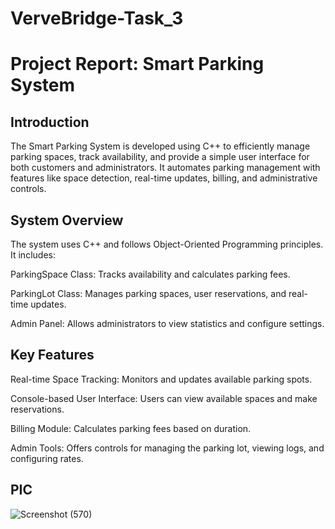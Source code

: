 # VerveBridge-Task_3
# Project Report: Smart Parking System
## Introduction

The Smart Parking System is developed using C++ to efficiently manage parking spaces, track availability, and provide a simple user interface for both customers and administrators. It automates parking management with features like space detection, real-time updates, billing, and administrative controls.

## System Overview

The system uses C++ and follows Object-Oriented Programming principles. It includes:

  ParkingSpace Class: Tracks availability and calculates parking fees.
  
  ParkingLot Class: Manages parking spaces, user reservations, and real-time updates.
  
  Admin Panel: Allows administrators to view statistics and configure settings.

## Key Features

  Real-time Space Tracking: Monitors and updates available parking spots.
  
  Console-based User Interface: Users can view available spaces and make reservations.
  
  Billing Module: Calculates parking fees based on duration.
  
  Admin Tools: Offers controls for managing the parking lot, viewing logs, and configuring rates.

## PIC
![Screenshot (570)](https://github.com/user-attachments/assets/70d6ab8c-71cf-46ed-a4f2-6699f22f425d)
